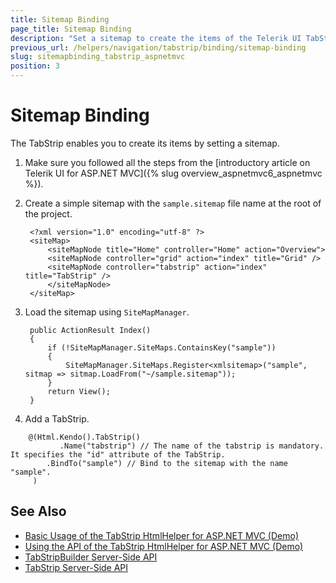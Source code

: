 ```yaml
---
title: Sitemap Binding
page_title: Sitemap Binding
description: "Set a sitemap to create the items of the Telerik UI TabStrip HtmlHelper for ASP.NET MVC."
previous_url: /helpers/navigation/tabstrip/binding/sitemap-binding
slug: sitemapbinding_tabstrip_aspnetmvc
position: 3
---
```


# Sitemap Binding

The TabStrip enables you to create its items by setting a sitemap.

1. Make sure you followed all the steps from the [introductory article on Telerik UI for ASP.NET MVC]({% slug overview_aspnetmvc6_aspnetmvc %}).
1. Create a simple sitemap with the `sample.sitemap` file name at the root of the project.

        <?xml version="1.0" encoding="utf-8" ?>
        <siteMap>
            <siteMapNode title="Home" controller="Home" action="Overview">
            <siteMapNode controller="grid" action="index" title="Grid" />
            <siteMapNode controller="tabstrip" action="index" title="TabStrip" />
            </siteMapNode>
        </siteMap>

1. Load the sitemap using `SiteMapManager`.

        public ActionResult Index()
        {
            if (!SiteMapManager.SiteMaps.ContainsKey("sample"))
            {
                SiteMapManager.SiteMaps.Register<xmlsitemap>("sample", sitmap => sitmap.LoadFrom("~/sample.sitemap"));
            }
            return View();
        }

1. Add a TabStrip.

```HtmlHelper
    @(Html.Kendo().TabStrip()
           .Name("tabstrip") // The name of the tabstrip is mandatory. It specifies the "id" attribute of the TabStrip.
        .BindTo("sample") // Bind to the sitemap with the name "sample".
     )
```


## See Also

* [Basic Usage of the TabStrip HtmlHelper for ASP.NET MVC (Demo)](https://demos.telerik.com/aspnet-mvc/tabstrip)
* [Using the API of the TabStrip HtmlHelper for ASP.NET MVC (Demo)](https://demos.telerik.com/aspnet-mvc/tabstrip/api)
* [TabStripBuilder Server-Side API](https://docs.telerik.com/aspnet-mvc/api/Kendo.Mvc.UI.Fluent/TabStripBuilder)
* [TabStrip Server-Side API](/api/tabstrip)
